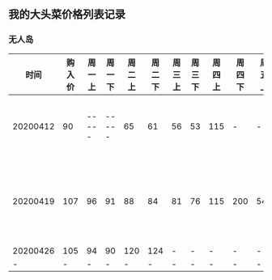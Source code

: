 ## 我的大头菜价格列表记录

### 无人岛

|时间|购入价|周一上|周一下|周二上|周二下|周三上|周三下|周四上|周四下|周五上|周五下|周六上|周六下|注释|
|----|------|-----|-----|------|-----|-----|------|------|-----|-----|------|-----|------|-----|
|20200412|90|-----|-----|65|61|56|53|115|-|-|168|-----|------|这周四期|
|20200419|107|96|91|88|84|81|76|115|200|541|-|-|-|见到一个三期666|
|20200426|105|94|90|120|124|-|-|-|-|-|-|-|-|-|还以为是又一个三期，白开心了
|-|-|-|-|-|-|-|-|-|-|-|-|-|-|-|

